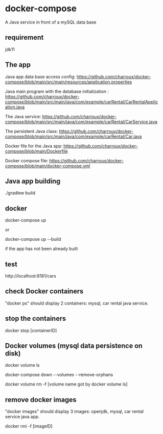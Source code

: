 # docker-compose

A Java service in front of a mySQL data base

## requirement

jdk11

## The app

Java app data base access config: https://github.com/charroux/docker-compose/blob/main/src/main/resources/application.properties

Java main program with the database initialization : https://github.com/charroux/docker-compose/blob/main/src/main/java/com/example/carRental/CarRentalApplication.java

The Java service: https://github.com/charroux/docker-compose/blob/main/src/main/java/com/example/carRental/CarService.java

The persistent Java class: https://github.com/charroux/docker-compose/blob/main/src/main/java/com/example/carRental/Car.java

Docker file for the Java app: https://github.com/charroux/docker-compose/blob/main/Dockerfile

Docker compose file: https://github.com/charroux/docker-compose/blob/main/docker-compose.yml

## Java app building

./gradlew build

## docker

docker-compose up
 
or 

docker-compose up --build

if the app has not been already built

## test

http://localhost:8181/cars

## check Docker containers

"docker ps" should display 2 containers: mysql, car rental java service.

## stop the containers

docker stop [containerID] 

## Docker volumes (mysql data persistence on disk)

docker volume ls

docker-compose down --volumes --remove-orphans  

docker volume rm -f [volume name got by docker volume ls]

## remove docker images

"docker images" should display 3 images: openjdk, mysql, car rental service java app.

docker rmi -f [imageID]

